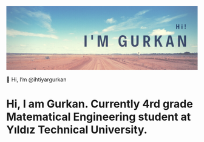 [![Header](https://raw.githubusercontent.com/ihtiyargurkan/ihtiyargurkan/main/github_image.png "Header")](https://some-url.dev/)


👋 Hi, I’m @ihtiyargurkan
# Hi, I am Gurkan. Currently 4rd grade Matematical Engineering student at Yıldız Technical University. 

